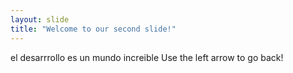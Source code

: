 ```yaml
---
layout: slide
title: "Welcome to our second slide!"
---
```

el desarrrollo es  un mundo increible 
Use the left arrow to go back!
